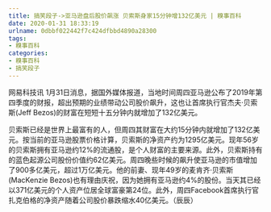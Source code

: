 ```yaml
---
title: 搞笑段子->亚马逊盘后股价飙涨 贝索斯身家15分钟增132亿美元 | 糗事百科
date: 2020-01-31 18:33:19
urlname: 0dbbf022442f7c424dfbbd4890a28300
tags: 
- 糗事百科
categories:
- 糗事百科
- 搞笑段子
---
```

网易科技讯 1月31日消息，据国外媒体报道，当地时间周四亚马逊公布了2019年第四季度的财报，超出预期的业绩带动公司股价飙升，这也让首席执行官杰夫·贝索斯(Jeff Bezos)的财富在短短十五分钟内就增加了132亿美元。

贝索斯已经是世界上最富有的人，但周四其财富在大约15分钟内就增加了132亿美元。按当前的亚马逊股票价格计算，贝索斯的净资产约为1295亿美元。现年56岁的贝索斯拥有亚马逊约12%的流通股，是个人财富的主要来源。此外，贝索斯持有的蓝色起源公司股份价值约62亿美元。周四晚些时候的飙升使亚马逊的市值增加了900多亿美元，超过1万亿美元。他的前妻、现年49岁的麦肯齐·贝索斯(MacKenzie Bezos)也有理由庆祝，因为她拥有亚马逊约4%的股份。当天其已经以371亿美元的个人资产位居全球富豪第24位。此外，周四Facebook首席执行官扎克伯格的净资产随着公司股价暴跌缩水40亿美元。（辰辰）


